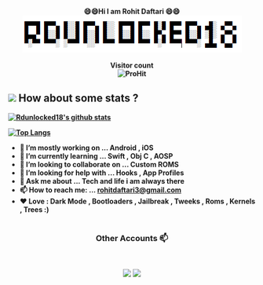 <p align="center">
 <b>😄😄Hi I am Rohit Daftari 😄😄<b><br>
<img src="https://github.com/rdunlocked18/rdunlocked18/blob/master/header.png" >
</p>  
 <p align="center"> 
  <b>Visitor count<b><br>
  <img src="https://hitcounter.pythonanywhere.com/count/tag.svg?url=https%3A%2F%2Fgithub.com%2Frdunlocked18" alt="ProHit">
</p>
    
## <img src="https://media.giphy.com/media/VgCDAzcKvsR6OM0uWg/giphy.gif" width="50"> How about some stats ?

[![Rdunlocked18's github stats](https://github-readme-stats.vercel.app/api?username=rdunlocked18&show_icons=true&theme=dark)](https://github.com/anuraghazra/github-readme-stats)

[![Top Langs](https://github-readme-stats.vercel.app/api/top-langs/?username=rdunlocked18&layout=compact&theme=dark)](https://github.com/anuraghazra/github-readme-stats)

- 🔭 I’m mostly working on ... Android , iOS
- 🌱 I’m currently learning ... Swift , Obj C , AOSP
- 👯 I’m looking to collaborate on ... Custom ROMS
- 🤔 I’m looking for help with ... Hooks , App Profiles
- 💬 Ask me about ... Tech and life i am always there
- 📫 How to reach me: ... rohitdaftari3@gmail.com
- ❤ Love : Dark Mode , Bootloaders , Jailbreak , Tweeks , Roms , Kernels , Trees :)


# <h3 align="center"> Other Accounts 📫 </h3>
<br />
<p align="center">
<a href="https://www.linkedin.com/in/rohit-daftari-792a32168/"><img src="https://img.shields.io/badge/linkedin-%230077B5.svg?&style=for-the-badge&logo=linkedin&logoColor=white"/></a>
<a href="https://instagram.com/rohii.tdaftari"><img src="https://img.shields.io/badge/instagram-%23E4405F.svg?&style=for-the-badge&logo=instagram&logoColor=white"/></a>
